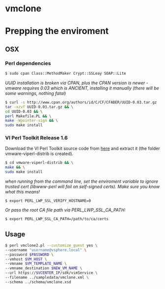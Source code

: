 # vmclone


# Prepping the enviroment

## OSX

### Perl dependencies
```bash
$ sudo cpan Class::MethodMaker Crypt::SSLeay SOAP::Lite
```

_UUID installation is broken via CPAN, plus the CPAN version is newer - vmware requires 0.03 which is ANCIENT, installing it manually (there will be some warnings, nothing fatal)_

```bash
$ curl -s http://www.cpan.org/authors/id/C/CF/CFABER/UUID-0.03.tar.gz -o UUID-0.03.tar.gz && \
tar -xzvf UUID-0.03.tar.gz && \
cd UUID-0.03 && \
perl Makefile.PL && \
make -Wpointer-sign && \
sudo make install
```
### VI Perl Toolkit Release 1.6
Download the VI Perl Toolkit source code from [here](https://my.vmware.com/group/vmware/details?productId=20&downloadGroup=VI-PERL-TK160-OS) and extract it (the folder vmware-viperl-distrib is created).

```bash
$ cd vmware-viperl-distrib && \
make && \
sudo make install
```

_when running from the command line, set the enviroment variable to ignore trusted cert (libwww-perl will fail on self-signed certs). Make sure you know what this means!_
```
$ export PERL_LWP_SSL_VERIFY_HOSTNAME=0
```
_Or pass the root CA file path via PERL_LWP_SSL_CA_PATH:_
```
$ export PERL_LWP_SSL_CA_PATH=/path/to/ca/certs
```

## Usage

```bash
$ perl vmclone2.pl --customize_guest yes \
--username "username@vsphere.local" \
--password $PASSWORD \
--vmhost $VM_HOST \
--vmname $VM_TEMPLATE_NAME \
--vmname_destination $NEW_VM_NAME \
--url https://$VCENTER_IP/sdk/vimService \
--filename ../sampledata/vmclone.xml \
--schema ../schema/vmclone.xsd
```
